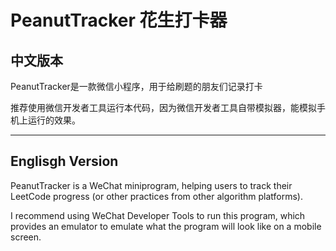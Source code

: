 # PeanutTracker 花生打卡器
## 中文版本
PeanutTracker是一款微信小程序，用于给刷题的朋友们记录打卡

推荐使用微信开发者工具运行本代码，因为微信开发者工具自带模拟器，能模拟手机上运行的效果。

---

## Englisgh Version
PeanutTracker is a WeChat miniprogram, helping users to track their LeetCode progress (or other practices from other algorithm platforms).

I recommend using WeChat Developer Tools to run this program, which provides an emulator to emulate what the program will look like on a mobile screen.
